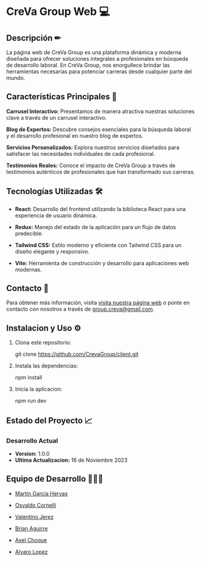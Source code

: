 # CreVa Group Web 💻

## Descripción ✏
La página web de CreVa Group es una plataforma dinámica y moderna diseñada para ofrecer soluciones integrales a profesionales en búsqueda de desarrollo laboral. En CreVa Group, nos enorgullece brindar las herramientas necesarias para potenciar carreras desde cualquier parte del mundo.

## Características Principales 🚀
**Carrusel Interactivo:** Presentamos de manera atractiva nuestras soluciones clave a través de un carrusel interactivo.

**Blog de Expertos:** Descubre consejos esenciales para la búsqueda laboral y el desarrollo profesional en nuestro blog de expertos.

**Servicios Personalizados:** 
  Explora nuestros servicios diseñados para satisfacer las necesidades individuales de cada profesional.

**Testimonios Reales:** 
  Conoce el impacto de CreVa Group a través de testimonios auténticos de profesionales que han transformado sus carreras.

## Tecnologías Utilizadas 🛠

- **React:** Desarrollo del frontend utilizando la biblioteca React para una experiencia de usuario dinámica.

- **Redux:** Manejo del estado de la aplicación para un flujo de datos predecible.

- **Tailwind CSS:** Estilo moderno y eficiente con Tailwind CSS para un diseño elegante y responsivo.

- **Vite:** Herramienta de construcción y desarrollo para aplicaciones web modernas.

## Contacto 📍
  Para obtener más información, visita [visita nuestra página web](https://creva.vercel.app/) o ponte en contacto con nosotros a través de group.creva@gmail.com.

## Instalacion y Uso ⚙

  1. Clona este repositorio:

     git clone https://github.com/CrevaGroup/client.git
  
  3. Instala las dependencias:
     
     npm install
  
  5. Inicia la aplicacion:
     
     npm run dev
     
## Estado del Proyecto 📈

### Desarrollo Actual
- **Version:** 1.0.0
- **Ultima Actualizacion:** 16 de Noviembre 2023

## Equipo de Desarrollo 👨🏻‍💻

- [Martin Garcia Hervas](https://github.com/MartinGarciaHervas)

- [Osvaldo Cornelli](https://github.com/OsvaldoCorneli)

- [Valentino Jerez](https://github.com/ValentinoJerez)

- [Brian Aguirre](https://github.com/braiaguirre) 

- [Axel Choque](https://github.com/AxelNChoque)

- [Alvaro Lopez](https://github.com/lopezalvaro16)
